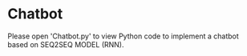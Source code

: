 # Chatbot
Please open 'Chatbot.py' to view Python code to implement a chatbot based on SEQ2SEQ MODEL (RNN). 
